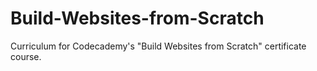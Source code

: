# Build-Websites-from-Scratch
Curriculum for Codecademy's "Build Websites from Scratch" certificate course.
